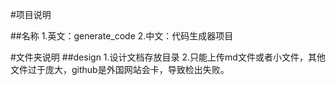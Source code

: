 
#项目说明

##名称
	1.英文：generate_code
	2.中文：代码生成器项目

#文件夹说明
##design
	1.设计文档存放目录
	2.只能上传md文件或者小文件，其他文件过于庞大，github是外国网站会卡，导致检出失败。